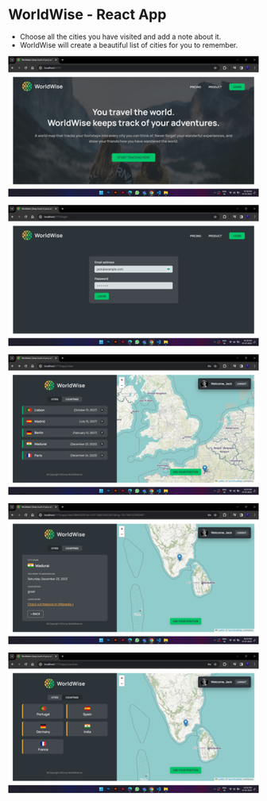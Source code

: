 # WorldWise - React App

- Choose all the cities you have visited and add a note about it.
- WorldWise will create a beautiful list of cities for you to remember.

![worldwise-app-screenshot](public/worldwise-app-ss1.png "WorldWise App")

![worldwise-app-screenshot](public/worldwise-app-ss2.png "WorldWise App")

![worldwise-app-screenshot](public/worldwise-app-ss3.png "WorldWise App")

![worldwise-app-screenshot](public/worldwise-app-ss4.png "WorldWise App")

![worldwise-app-screenshot](public/worldwise-app-ss5.png "WorldWise App")
